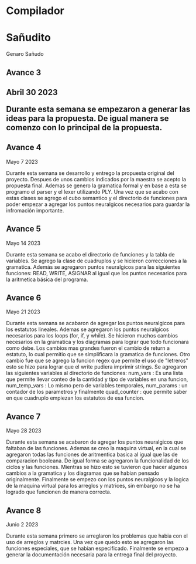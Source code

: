 # Compilador


<h1>Sañudito</h1>
Genaro Sañudo

<h2>Avance 3<h2>
Abril 30 2023

Durante esta semana se empezaron a generar las ideas para la propuesta. De igual manera se comenzo con lo principal de la propuesta.

<h2>Avance 4</h2>
Mayo 7 2023

Durante esta semana se desarrollo y entrego la propuesta original del proyecto. Despues de unos cambios indicados por la maestra se acepto la propuesta final. Ademas se genero la gramatica formal y en base a esta se programo el parser y el lexer utilizando PLY. Una vez que se acabo con estas clases se agrego el cubo semantico y el directorio de funciones para poder empezar a agregar los puntos neuralgicos necesarios para guardar la infromación importante.

<h2>Avance 5</h2>
Mayo 14 2023

Durante esta semana se acabo el directorio de funciones y la tabla de variables. Se agrego la clase de cuadruplos y se hicieron correcciones a la gramatica. Además se agregaron puntos neuralgicos para las siguientes funciones: READ, WRITE, ASIGNAR al igual que los puntos necesarios para la aritmetica básica del programa.

<h2>Avance 6</h2>
Mayo 21 2023

Durante esta semana se acabaron de agregar los puntos neuralgicos para los estatutos lineales. Ademas se agregaron los puntos neuralgicos necesarios para los loops (for, if, y while). Se hicieron muchos cambios necesarios en la gramatica y los diagramas para lograr que todo funcionara como debe. Los cambios mas grandes fueron el cambio de return a estatuto, lo cual permitio que se simplificara la gramatica de funciones. Otro cambio fue que se agrego la funcion regex que permite el uso de "letreros" esto se hizo para lograr que el write pudiera imprimir strings. Se agregaron las siguientes variables al directorio de funciones: num_vars : Es una lista que permite llevar conteo de la cantidad y tipo de variables en una funcion, num_temp_vars : Lo mismo pero de variables temporales, num_params : un contador de los parametros y finalmente quad_counter : que permite saber en que cuadruplo empiezan los estatutos de esa funcion.

<h2>Avance 7</h2>
Mayo 28 2023

Durante esta semana se acabaron de agregar los puntos neuralgicos que faltaban de las funciones. Ademas se creo la maquina virtual, en la cual se agregaron todas las funciones de aritmentica basica al igual que las de comparacion booleana. De igual forma se agregaron la funcionalidad de los ciclos y las funciones. Mientras se hizo esto se tuvieron que hacer algunos cambios a la gramatica y los diagramas que se habian pensado originalmente. Finalmente se empezo con los puntos neuralgicos y la logica de la maquina virtual para los arreglos y matrices, sin embargo no se ha logrado que funcionen de manera correcta.

<h2>Avance 8</h2>
Junio 2 2023

Durante esta semana primero se arreglaron los problemas que habia con el uso de arreglos y matrcies. Una vez que quedo esto se agregaron las funciones especiales, que se habian especificado. Finalmente se empezo a generar la documentación necesaria para la entrega final del proyecto.